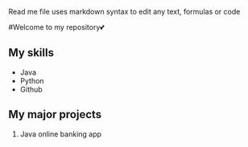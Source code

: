 Read me file uses markdown syntax to edit any text, formulas or code

#Welcome to my repository💕

## My skills
- Java
- Python
- Github

## My major projects
1. Java online banking app
